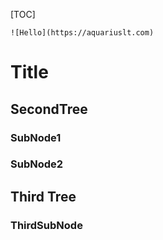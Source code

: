 

[TOC]

```
![Hello](https://aquariuslt.com)
```


# Title

## SecondTree

### SubNode1
### SubNode2

## Third Tree
### ThirdSubNode